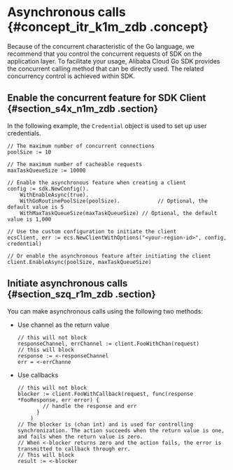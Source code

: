 # Asynchronous calls {#concept_itr_k1m_zdb .concept}

Because of the concurrent characteristic of the Go language, we recommend that you control the concurrent requests of SDK on the application layer. To facilitate your usage, Alibaba Cloud Go SDK provides the concurrent calling method that can be directly used. The related concurrency control is achieved within SDK.

## Enable the concurrent feature for SDK Client {#section_s4x_n1m_zdb .section}

In the following example, the `Credential` object is used to set up user credentials.

```
// The maximum number of concurrent connections
poolSize := 10

// The maximum number of cacheable requests
maxTaskQueueSize := 10000

// Enable the asynchronous feature when creating a client
config := sdk.NewConfig().
    WithEnableAsync(true).
    WithGoRoutinePoolSize(poolSize).            // Optional, the default value is 5
    WithMaxTaskQueueSize(maxTaskQueueSize) // Optional, the default value is 1,000
	
// Use the custom configuration to initiate the client
ecsClient, err := ecs.NewClientWithOptions("<your-region-id>", config, credential)

// Or enable the asynchronous feature after initiating the client
client.EnableAsync(poolSize, maxTaskQueueSize)
```

## Initiate asynchronous calls {#section_szq_r1m_zdb .section}

You can make asynchronous calls using the following two methods:

-   Use channel as the return value

    ```
    // this will not block
    responseChannel, errChannel := client.FooWithChan(request)
    // this will block
    response := <-responseChannel
    err = <-errChanne
    ```

-   Use callbacks

    ```
    // this will not block
    blocker := client.FooWithCallback(request, func(response *FooResponse, err error) {
            // handle the response and err
          }
        )
    // The blocker is (chan int) and is used for controlling synchronization. The action succeeds when the return value is one, and fails when the return value is zero.
    // When <-blocker returns zero and the action fails, the error is transmitted to callback through err.
    // This will block
    result := <-blocker
    ```


